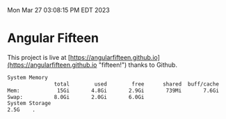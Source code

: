 Mon Mar 27 03:08:15 PM EDT 2023

# Angular Fifteen


This project is live at [https://angularfifteen.github.io](https://angularfifteen.github.io "fifteen!") thanks to Github.

```bash
System Memory
               total        used        free      shared  buff/cache   available
Mem:            15Gi       4.8Gi       2.9Gi       739Mi       7.6Gi       9.5Gi
Swap:          8.0Gi       2.0Gi       6.0Gi
System Storage
2.5G	.
```
